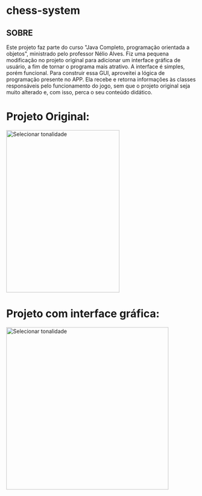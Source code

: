 # chess-system

## SOBRE
Este projeto faz parte do curso "Java Completo, programação orientada a objetos", ministrado pelo professor Nélio Alves.
Fiz uma pequena modificação no projeto original para adicionar um interface gráfica de usuário, a fim de tornar o programa mais atrativo. A interface é simples, porém funcional.
Para construir essa GUI, aproveitei a lógica de programação presente no APP. Ela recebe e retorna informações às classes responsáveis pelo funcionamento do jogo, sem que o projeto original seja muito alterado e, com isso, perca o seu conteúdo didático.

# Projeto Original:
<img src="/../readme/arquivos/image 1.png" alt="Selecionar tonalidade" width=300 height=430>

# Projeto com interface gráfica:
<img src="/../readme/arquivos/image 2.png" alt="Selecionar tonalidade" width=430 height=430>
